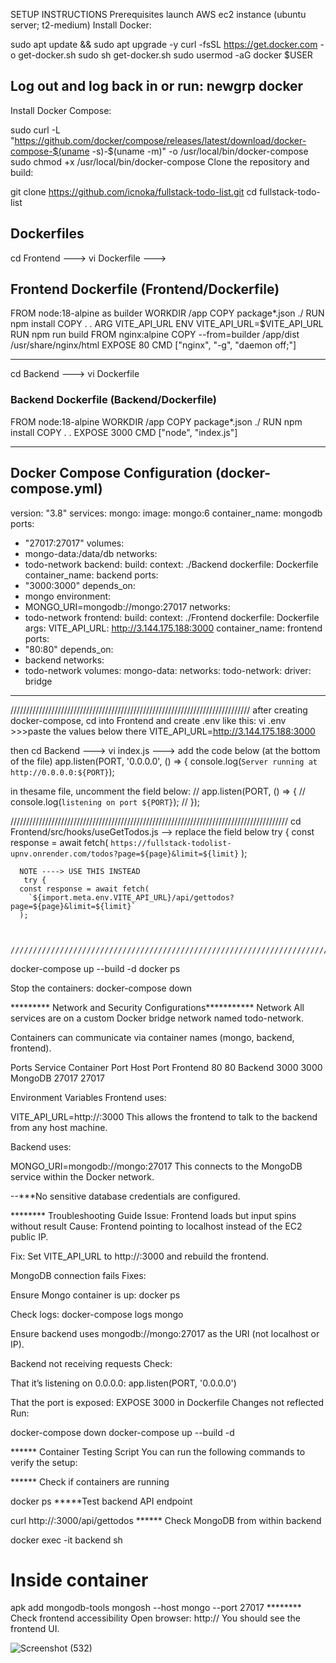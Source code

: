  SETUP INSTRUCTIONS
Prerequisites
launch AWS ec2 instance (ubuntu server; t2-medium)
Install Docker:

sudo apt update && sudo apt upgrade -y
curl -fsSL https://get.docker.com -o get-docker.sh
sudo sh get-docker.sh
sudo usermod -aG docker $USER
 
## Log out and log back in or run: newgrp docker
Install Docker Compose:

sudo curl -L "https://github.com/docker/compose/releases/latest/download/docker-compose-$(uname -s)-$(uname -m)" -o /usr/local/bin/docker-compose
sudo chmod +x /usr/local/bin/docker-compose
Clone the repository and build:

git clone https://github.com/icnoka/fullstack-todo-list.git
cd fullstack-todo-list
## Dockerfiles
cd Frontend ---> vi Dockerfile --->
## Frontend Dockerfile (Frontend/Dockerfile)
FROM node:18-alpine as builder
WORKDIR /app
COPY package*.json ./
RUN npm install
COPY . .
ARG VITE_API_URL
ENV VITE_API_URL=$VITE_API_URL
RUN npm run build
FROM nginx:alpine
COPY --from=builder /app/dist /usr/share/nginx/html
EXPOSE 80
CMD ["nginx", "-g", "daemon off;"]
***********************************************************************************************************************
cd Backend  ---> vi Dockerfile
### Backend Dockerfile (Backend/Dockerfile)
FROM node:18-alpine
WORKDIR /app
COPY package*.json ./
RUN npm install
COPY . .
EXPOSE 3000
CMD ["node", "index.js"]

***************************************************************************************************************
## Docker Compose Configuration (docker-compose.yml)
version: "3.8"
services:
 mongo:
 image: mongo:6
 container_name: mongodb
 ports:
 - "27017:27017"
 volumes:
 - mongo-data:/data/db
 networks:
 - todo-network
 backend:
 build:
 context: ./Backend
 dockerfile: Dockerfile
 container_name: backend
 ports:
 - "3000:3000"
 depends_on:
 - mongo
 environment:
 - MONGO_URI=mongodb://mongo:27017
 networks:
 - todo-network
 frontend:
 build:
 context: ./Frontend
 dockerfile: Dockerfile
 args:
 VITE_API_URL: http://3.144.175.188:3000
 container_name: frontend
 ports:
 - "80:80"
 depends_on:
 - backend
 networks:
 - todo-network
volumes:
 mongo-data:
networks:
 todo-network:
 driver: bridge
*******************************************************************************************************************************
////////////////////////////////////////////////////////////////////////////
after creating docker-compose, cd into Frontend and create .env like this: 
vi .env  >>>paste the values below there
VITE_API_URL=http://3.144.175.188:3000


then cd Backend ---> vi index.js ---> add the code below (at the bottom of the file)
app.listen(PORT, '0.0.0.0', () => {
  console.log(`Server running at http://0.0.0.0:${PORT}`);

in thesame file, uncomment the field below:
// app.listen(PORT, () => {
//   console.log(`listening on port ${PORT}`);
// });


////////////////////////////////////////////////////////////////////////////////////////
cd Frontend/src/hooks/useGetTodos.js --> replace the field below
try {
      const response = await fetch(
        `https://fullstack-todolist-upnv.onrender.com/todos?page=${page}&limit=${limit}`
      );

      NOTE ----> USE THIS INSTEAD
       try {
      const response = await fetch(
        `${import.meta.env.VITE_API_URL}/api/gettodos?page=${page}&limit=${limit}`
      ); 


      /////////////////////////////////////////////////////////////////////////////////////




docker-compose up --build -d
docker ps

Stop the containers:
docker-compose down

********* Network and Security Configurations***********
Network
All services are on a custom Docker bridge network named todo-network.

Containers can communicate via container names (mongo, backend, frontend).

Ports
Service	Container Port	Host Port
Frontend	80	80
Backend	3000	3000
MongoDB	27017	27017

Environment Variables
Frontend uses:


VITE_API_URL=http://<ec2-ip>:3000
This allows the frontend to talk to the backend from any host machine.

Backend uses:

MONGO_URI=mongodb://mongo:27017
This connects to the MongoDB service within the Docker network.

--***No sensitive database credentials are configured. 

******** Troubleshooting Guide
 Issue: Frontend loads but input spins without result
Cause: Frontend  pointing to localhost instead of the EC2 public IP.

Fix: Set VITE_API_URL to http://<EC2-IP>:3000 and rebuild the frontend.

MongoDB connection fails
Fixes:

Ensure Mongo container is up: docker ps

Check logs: docker-compose logs mongo

Ensure backend uses mongodb://mongo:27017 as the URI (not localhost or IP).

 Backend not receiving requests
Check:

That it’s listening on 0.0.0.0: app.listen(PORT, '0.0.0.0')

That the port is exposed: EXPOSE 3000 in Dockerfile
Changes not reflected
Run:

docker-compose down
docker-compose up --build -d

****** Container Testing Script
You can run the following commands to verify the setup:

****** Check if containers are running

docker ps
*****Test backend API endpoint

curl http://<EC2-IP>:3000/api/gettodos
****** Check MongoDB from within backend

docker exec -it backend sh

# Inside container
apk add mongodb-tools
mongosh --host mongo --port 27017
******** Check frontend accessibility
Open browser:
http://<EC2-IP>
You should see the frontend UI.

![Screenshot (532)](https://github.com/user-attachments/assets/b315df20-b7d4-46af-8d91-92089bfd6bf3)

